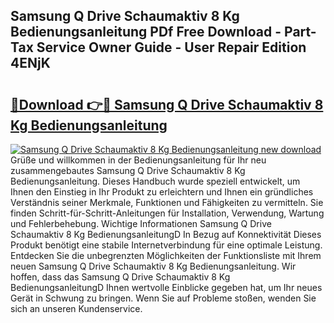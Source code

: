 ## Samsung Q Drive Schaumaktiv 8 Kg Bedienungsanleitung PDf Free Download - Part-Tax Service Owner Guide - User Repair Edition 4ENjK

# <h2><a href="http://df1akn.blite.top/?on=Samsung+Q+Drive+Schaumaktiv+8+Kg+Bedienungsanleitung">🔗Download 👉🔴 Samsung Q Drive Schaumaktiv 8 Kg Bedienungsanleitung</a></h2>

[![Samsung Q Drive Schaumaktiv 8 Kg Bedienungsanleitung new download](https://i.imgur.com/lujVjoI.png)](http://df1akn.blite.top/?on=Samsung+Q+Drive+Schaumaktiv+8+Kg+Bedienungsanleitung)
Grüße und willkommen in der Bedienungsanleitung für Ihr neu zusammengebautes Samsung Q Drive Schaumaktiv 8 Kg Bedienungsanleitung. Dieses Handbuch wurde speziell entwickelt, um Ihnen den Einstieg in Ihr Produkt zu erleichtern und Ihnen ein gründliches Verständnis seiner Merkmale, Funktionen und Fähigkeiten zu vermitteln. Sie finden Schritt-für-Schritt-Anleitungen für Installation, Verwendung, Wartung und Fehlerbehebung. Wichtige Informationen Samsung Q Drive Schaumaktiv 8 Kg BedienungsanleitungD In Bezug auf Konnektivität Dieses Produkt benötigt eine stabile Internetverbindung für eine optimale Leistung. Entdecken Sie die unbegrenzten Möglichkeiten der Funktionsliste mit Ihrem neuen Samsung Q Drive Schaumaktiv 8 Kg Bedienungsanleitung. Wir hoffen, dass das Samsung Q Drive Schaumaktiv 8 Kg BedienungsanleitungD Ihnen wertvolle Einblicke gegeben hat, um Ihr neues Gerät in Schwung zu bringen. Wenn Sie auf Probleme stoßen, wenden Sie sich an unseren Kundenservice.
